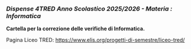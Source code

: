 ### *Dispense 4TRED Anno Scolastico 2025/2026 - Materia : Informatica*

**Cartella per la correzione delle verifiche di Informatica.**

Pagina Liceo TRED: https://www.elis.org/progetti-di-semestre/liceo-tred/